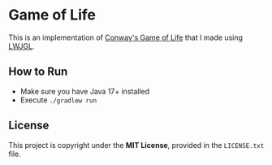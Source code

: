 # Game of Life

This is an implementation of [Conway's Game of Life](https://en.wikipedia.org/wiki/Conway%27s_Game_of_Life) that I made using [LWJGL](https://www.lwjgl.org/).

## How to Run

* Make sure you have Java 17+ installed
* Execute `./gradlew run`

## License

This project is copyright under the **MIT License**, provided in the `LICENSE.txt` file.